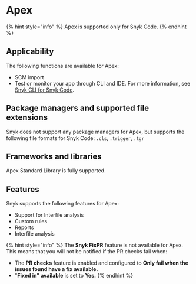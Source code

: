 # Apex

{% hint style="info" %}
Apex is supported only for Snyk Code.
{% endhint %}

## Applicability

The following functions are available for Apex:

* SCM import
* Test or monitor your app through CLI and IDE. For more information, see [Snyk CLI for Snyk Code](../snyk-cli/scan-and-maintain-projects-using-the-cli/snyk-cli-for-snyk-code/).

## Package managers and supported file extensions

Snyk does not support any package managers for Apex, but supports the following file formats for Snyk Code: `.cls`, `.trigger`, `.tgr`

## Frameworks and libraries

Apex Standard Library is fully supported.

## Features

Snyk supports the following features for Apex:

* Support for Interfile analysis
* Custom rules
* Reports
* Interfile analysis

{% hint style="info" %}
The **Snyk FixPR** feature is not available for Apex. This means that you will not be notified if the PR checks fail when:&#x20;

* The **PR checks** feature is enabled and configured to **Only fail when the issues found have a fix available.**
* "**Fixed in" available** is set to **Yes.**
{% endhint %}
